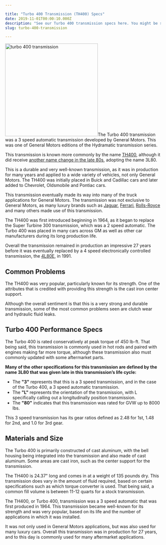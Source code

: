```yaml
---

title: "Turbo 400 Transmission (TH400) Specs"
date: 2019-11-01T00:00:10.000Z
description: "See our Turbo 400 transmission specs here. You might be surprised what we discovered about the TH400 3-speed automatic transmission from GM."
slug: turbo-400-transmission

---
```


<img class="alignright size-medium wp-image-1207" src="http://www.hcdmag.com/wp-content/uploads/turbo_400_transmission-300x300.jpg" alt="turbo 400 transmission" width="300" height="300">The Turbo 400 transmission was a 3 speed automatic transmission developed by General Motors. This was one of General Motors editions of the Hydramatic transmission series.

This transmission is known more commonly by the name <a href="https://www.hcdmag.com/turbo-400-transmission/" target="_blank" rel="noopener noreferrer">TH400</a>, although it did receive <a href="http://en.wikipedia.org/wiki/Turbo-Hydramatic" target="_blank" rel="noopener noreferrer">another name change in the late 80s</a>, adopting the name 3L80.

This is a durable and very well-known transmission, as it was in production for many years and applied to a wide variety of vehicles, not only General Motors. The TH400 was initially placed in Buick and Cadillac cars and later added to Chevrolet, Oldsmobile and Pontiac cars.

This transmission eventually made its way into many of the truck applications for General Motors. The transmission was not exclusive to General Motors, as many luxury brands such as <a href="http://www.jaguarusa.com/index.html" target="_blank" rel="noopener noreferrer">Jaguar</a>, <a href="http://www.ferrari.com/en_en/" target="_blank" rel="noopener noreferrer">Ferrari</a>, <a href="http://www.rolls-roycemotorcars.com/" target="_blank" rel="noopener noreferrer">Rolls-Royce</a> and many others made use of this transmission.

The TH400 was first introduced beginning in 1964, as it began to replace the Super Turbine 300 transmission, which was a 2 speed automatic. The Turbo 400 was placed in many cars across GM as well as other car manufacturers during its long production life.

Overall the transmission remained in production an impressive 27 years before it was eventually replaced by a 4 speed electronically controlled transmission, the <a href="http://www.hcdmag.com/4l80e-transmission/" target="_blank" rel="noopener noreferrer">4L80E</a>, in 1991.
<h2>Common Problems</h2>
The TH400 was very popular, particularly known for its strength. One of the attributes that is credited with providing this strength is the cast iron center support.

Although the overall sentiment is that this is a very strong and durable transmission, some of the most common problems seen are clutch wear and hydraulic fluid leaks.
<h2>Turbo 400 Performance Specs</h2>
The Turbo 400 is rated conservatively at peak torque of 450 lb-ft. That being said, this transmission is commonly used in hot rods and paired with engines making far more torque, although these transmission also must commonly updated with some aftermarket parts.

<strong>Many of the other specifications for this transmission are defined by the name 3L80 that was given late in this transmission’s life cycle:</strong>
<ul>
 	<li>The <strong>"3"</strong> represents that this is a 3 speed transmission, and in the case of the Turbo 400, a 3 speed automatic transmission.</li>
 	<li>The <strong>"L"</strong> represents the orientation of the transmission, with L specifically calling out a longitudinally position transmission.</li>
 	<li>The <strong>"80"</strong> indicates that this transmission was rated for GVW up to 8000 lbs.</li>
</ul>
This 3 speed transmission has its gear ratios defined as 2.48 for 1st, 1.48 for 2nd, and 1.0 for 3rd gear.
<h2>Materials and Size</h2>
The Turbo 400 is primarily constructed of cast aluminum, with the bell housing being integrated into the transmission and also made of cast aluminum. Some areas are cast iron, such as the center support for the transmission.

The TH400 is 24.37" long and comes in at a weight of 135 pounds dry. This transmission does vary in the amount of fluid required, based on certain specifications such as which torque converter is used. That being said, a common fill volume is between 11-12 quarts for a stock transmission.

The TH400, or Turbo 400, transmission was a 3 speed automatic that was first produced in 1964. This transmission became well-known for its strength and was very popular, based on its life and the number of applications in which it was installed.

It was not only used in General Motors applications, but was also used for many luxury cars. Overall this transmission was in production for 27 years, and to this day is commonly used for many aftermarket applications.